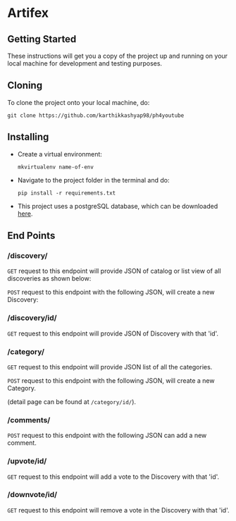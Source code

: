 # Artifex

## Getting Started
These instructions will get you a copy of the project up and running on your local machine for development and testing purposes.

## Cloning 
To clone the project onto your local machine, do:
```
git clone https://github.com/karthikkashyap98/ph4youtube
```
## Installing
- Create a virtual environment:
  ```
  mkvirtualenv name-of-env
  ```
- Navigate to the project folder in the terminal and do:
  ```
  pip install -r requirements.txt
  ```
- This project uses a postgreSQL database, which can be downloaded [here](https://www.openscg.com/postgresql/installers.jsp/).

## End Points

  ###  /discovery/
  `GET` request to this endpoint will provide JSON of catalog or list view of all discoveries as shown below:
  
  `POST` request to this endpoint with the following JSON, will create a new Discovery:
  
  
  ### /discovery/id/
  `GET` request to this endpoint will provide JSON of Discovery with that 'id'. 
  
  ### /category/    
  `GET` request to this endpoint will provide JSON list of all the categories.
  
  `POST` request to this endpoint with the following JSON, will create a new Category.
  
  (detail page can be found at `/category/id/`).
  
  ### /comments/
  `POST` request to this endpoint with the following JSON can add a new comment. 
  
  
  ### /upvote/id/
  `GET` request to this endpoint will add a vote to the Discovery with that 'id'.
  
  ### /downvote/id/
  `GET` request to this endpoint will remove a vote in the Discovery with that 'id'.
  
  
  
  
  
